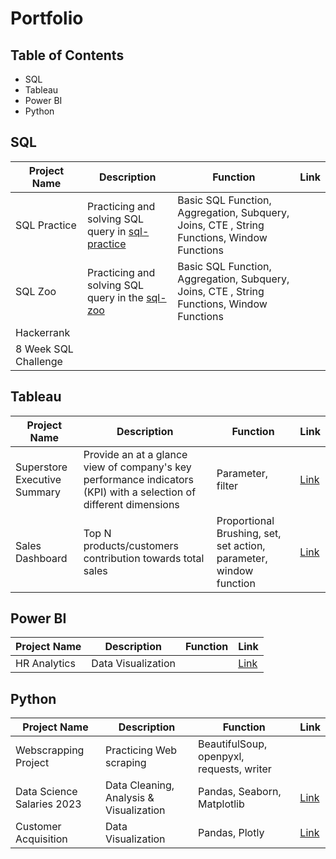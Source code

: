 # Portfolio

## Table of Contents
- SQL
- Tableau
- Power BI
- Python

## SQL
| Project Name | Description | Function | Link |
| --- | --- | --- | ---|
| SQL Practice | Practicing and solving SQL query in [sql-practice](https://www.sql-practice.com/) | Basic SQL Function, Aggregation, Subquery, Joins, CTE , String Functions, Window Functions | |
| SQL Zoo | Practicing and solving SQL query in the [sql-zoo](https://sqlzoo.net/wiki/SQL_Tutorial)| Basic SQL Function, Aggregation, Subquery, Joins, CTE , String Functions, Window Functions | |
| Hackerrank | | |
| 8 Week SQL Challenge | | |

## Tableau
| Project Name | Description | Function | Link |
| --- | --- | --- | --- |
| Superstore Executive Summary | Provide an at a glance view of company's key performance indicators (KPI) with a selection of different dimensions | Parameter, filter | [Link](https://public.tableau.com/app/profile/chew.wee/viz/book2_16822567045380/ExecutiveSummary)|
| Sales Dashboard | Top N products/customers contribution towards total sales | Proportional Brushing, set, set action, parameter, window function | [Link](https://public.tableau.com/app/profile/chew.wee/viz/SalesDashboard_16823295627850/SalesDashboard)|

## Power BI
| Project Name | Description | Function | Link |
| --- | --- | --- | --- |
| HR Analytics | Data Visualization | | [Link](https://github.com/chewwee/PowerBI/blob/e02bebe0507c0f7f89dab1bb2b32c8d1d32b78d7/HR%20Analytics.pbix)

## Python 
| Project Name | Description | Function | Link |
| --- | --- | --- | ---|
| Webscrapping Project | Practicing Web scraping | BeautifulSoup, openpyxl, requests, writer | |
| Data Science Salaries 2023 | Data Cleaning, Analysis & Visualization |Pandas, Seaborn, Matplotlib |[Link](https://github.com/chewwee/PythonProject/blob/1d7b94bba30135e40979b14ec1b37a60cb6616c1/Data%20Science%20Salaries%202023%20Analysis.ipynb)|
| Customer Acquisition | Data Visualization | Pandas, Plotly |[Link](https://github.com/chewwee/PythonProject/blob/b8c417bf1125d522557ca458a3e8c2837d1b1b70/Customer%20Acquisition%20Analysis.ipynb)|
